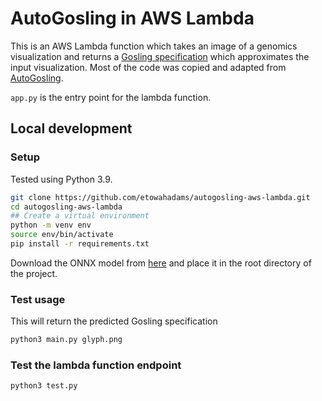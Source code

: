 # AutoGosling in AWS Lambda

This is an AWS Lambda function which takes an image of a genomics visualization and returns a [Gosling specification](http://gosling-lang.org/docs/reference) 
which approximates the input visualization. Most of the code was copied and adapted from [AutoGosling](https://github.com/autogosling/autogosling-tool).

`app.py` is the entry point for the lambda function.

## Local development
### Setup
Tested using Python 3.9. 
```bash
git clone https://github.com/etowahadams/autogosling-aws-lambda.git
cd autogosling-aws-lambda
## Create a virtual environment
python -m venv env
source env/bin/activate
pip install -r requirements.txt
```
Download the ONNX model from [here](https://drive.google.com/file/d/1x_e4V9LDgjsZhMWCnONbiQXK4Zfw6t27/view?usp=share_link) and place it in the root directory of the project.

### Test usage
This will return the predicted Gosling specification 
```bash
python3 main.py glyph.png
```
### Test the lambda function endpoint
```bash
python3 test.py
```